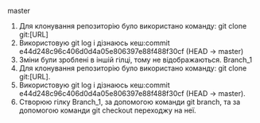 master
1. Для клонування репозиторію було використано команду: git clone git:[URL]
2. Використовую git log і дізнаюсь кеш:commit e44d248c96c406d0d4a05e806397e88f488f30cf (HEAD -> master)
3. Зміни були зроблені в іншій гілці, тому не відображаються.
Branch_1
1. Для клонування репозиторію було використано команду: git clone git:[URL].
2. Використовую git log і дізнаюсь кеш:commit e44d248c96c406d0d4a05e806397e88f488f30cf (HEAD -> master).
3. Створюю гілку Branch_1, за допомогою команди git branch, та  за допомогою команди git checkout переходжу на неї.


